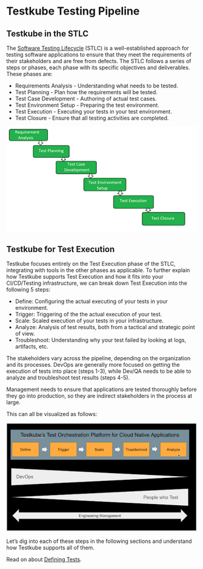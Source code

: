 # Testkube Testing Pipeline

## Testkube in the STLC

The [Software Testing Lifecycle](https://www.geeksforgeeks.org/software-testing-life-cycle-stlc/) (STLC) is a well-established approach for testing software applications to ensure that they meet the requirements of their stakeholders and are free from defects. The STLC follows a series of steps or phases, each phase with its specific objectives and deliverables. These phases are:

- Requirements Analysis - Understanding what needs to be tested.
- Test Planning - Plan how the requirements will be tested.
- Test Case Development - Authoring of actual test cases.
- Test Environment Setup - Preparing the test environment.
- Test Execution - Executing your tests in your test environment.
- Test Closure - Ensure that all testing activities are completed.

![STLC](../img/STLC.png)


## Testkube for Test Execution

Testkube focuses entirely on the Test Execution phase of the STLC, integrating with tools in the other phases as applicable. To further explain how Testkube supports Test Execution and how it fits into your CI/CD/Testing infrastructure, we can break down Test Execution into the following 5 steps:

- Define: Configuring the actual executing of your tests in your environment.
- Trigger: Triggering of the the actual execution of your test.
- Scale: Scaled execution of your tests in your infrastructure.
- Analyze: Analysis of test results, both from a tactical and strategic point of view.
- Troubleshoot: Understanding why your test failed by looking at logs, artifacts, etc.

The stakeholders vary across the pipeline, depending on the organization and its processes. DevOps are generally more focused on getting the execution of tests into place (steps 1-3), while Dev/QA needs to be able to analyze and troubleshoot test results (steps 4-5). 

Management needs to ensure that applications are tested thoroughly before they go into production, so they are indirect stakeholders in the process at large.

This can all be visualized as follows:

![Test Execution](../img/STLC-test-execution.png)

Let’s dig into each of these steps in the following sections and understand how Testkube supports all of them.

Read on about [Defining Tests](../articles/defining-tests.md).